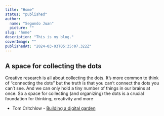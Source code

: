 ```yaml
---
title: "Home"
status: "published"
author:
  name: "Segundo Juan"
  picture: ""
slug: "home"
description: "This is my blog."
coverImage: ""
publishedAt: "2024-03-03T05:35:07.322Z"
---
```


<!-- ## Hello! -->

## A space for collecting the dots

Creative research is all about collecting the dots. It’s more common to think of “connecting the dots” but the truth is that you can’t connect the dots you can’t see. And we can only hold a tiny number of things in our brains at once. So a space for collecting (and organizing) the dots is a crucial foundation for thinking, creativity and more

- Tom Critchlow - [Building a digital garden](https://tomcritchlow.com/2019/02/17/building-digital-garden/)

<!-- # I'm Segu, nice to meet you.

I'm a Front-end dev from Argentina 🇦🇷️ , now based in Barcelona 🇪🇸️ . Learn more [about me](/about), and my [projects](/projects). -->
